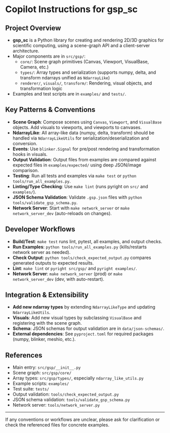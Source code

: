 # Copilot Instructions for gsp_sc

## Project Overview
- **gsp_sc** is a Python library for creating and rendering 2D/3D graphics for scientific computing, using a scene-graph API and a client-server architecture.
- Major components are in `src/gsp/`:
  - `core/`: Scene graph primitives (Canvas, Viewport, VisualBase, Camera, etc.)
  - `types/`: Array types and serialization (supports numpy, delta, and transform ndarrays unified as `NdarrayLike`)
  - `renderer/`, `visuals/`, `transform/`: Rendering, visual objects, and transformation logic
- Examples and test scripts are in `examples/` and `tests/`.

## Key Patterns & Conventions
- **Scene Graph**: Compose scenes using `Canvas`, `Viewport`, and `VisualBase` objects. Add visuals to viewports, and viewports to canvases.
- **NdarrayLike**: All array-like data (numpy, delta, transform) should be handled via `NdarrayLikeUtils` for serialization/deserialization and conversion.
- **Events**: Use `blinker.Signal` for pre/post rendering and transformation hooks in visuals.
- **Output Validation**: Output files from examples are compared against expected files in `examples/expected/` using deep JSON/image comparison.
- **Testing**: Run all tests and examples via `make test` or `python tools/run_all_examples.py`.
- **Linting/Type Checking**: Use `make lint` (runs pyright on `src/` and `examples/`).
- **JSON Schema Validation**: Validate `.gsp.json` files with `python tools/validate_gsp_schema.py`.
- **Network Server**: Start with `make network_server` or `make network_server_dev` (auto-reloads on changes).

## Developer Workflows
- **Build/Test**: `make test` runs lint, pytest, all examples, and output checks.
- **Run Examples**: `python tools/run_all_examples.py` (kills/restarts network server as needed).
- **Check Output**: `python tools/check_expected_output.py` compares generated outputs to expected results.
- **Lint**: `make lint` or `pyright src/gsp/` and `pyright examples/`.
- **Network Server**: `make network_server` (prod) or `make network_server_dev` (dev, with auto-restart).

## Integration & Extensibility
- **Add new ndarray types** by extending `NdarrayLikeType` and updating `NdarrayLikeUtils`.
- **Visuals**: Add new visual types by subclassing `VisualBase` and registering with the scene graph.
- **Schema**: JSON schemas for output validation are in `data/json-schemas/`.
- **External dependencies**: See `pyproject.toml` for required packages (numpy, blinker, meshio, etc.).

## References
- Main entry: `src/gsp/__init__.py`
- Scene graph: `src/gsp/core/`
- Array types: `src/gsp/types/`, especially `ndarray_like_utils.py`
- Example scripts: `examples/`
- Test suite: `tests/`
- Output validation: `tools/check_expected_output.py`
- JSON schema validation: `tools/validate_gsp_schema.py`
- Network server: `tools/network_server.py`

---

If any conventions or workflows are unclear, please ask for clarification or check the referenced files for concrete examples.
